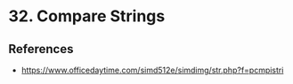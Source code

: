 # 32. Compare Strings

## References
- https://www.officedaytime.com/simd512e/simdimg/str.php?f=pcmpistri
